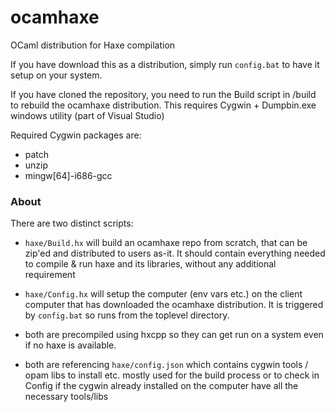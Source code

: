 # ocamhaxe

OCaml distribution for Haxe compilation

If you have download this as a distribution, simply run `config.bat` to have it setup on your system.

If you have cloned the repository, you need to run the Build script in /build to rebuild the ocamhaxe distribution. This requires Cygwin  + Dumpbin.exe windows utility (part of Visual Studio)

Required Cygwin packages are:
  - patch
  - unzip
  - mingw[64]-i686-gcc

### About

There are two distinct scripts:

- `haxe/Build.hx` will build an ocamhaxe repo from scratch, that can be zip'ed and distributed to users as-it. It should contain everything needed to compile & run haxe and its libraries, without any additional requirement 

- `haxe/Config.hx` will setup the computer (env vars etc.) on the client computer that has downloaded the ocamhaxe distribution. It is triggered by `config.bat` so runs from the toplevel directory. 

- both are precompiled using hxcpp so they can get run on a system even if no haxe is available.

- both are referencing `haxe/config.json` which contains cygwin tools / opam libs to install etc. mostly used for the build process or to check in Config if the cygwin already installed on the computer have all the necessary tools/libs
